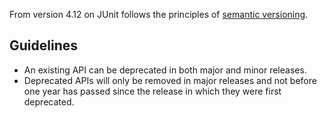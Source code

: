 From version 4.12 on JUnit follows the principles of [semantic versioning](http://semver.org/). 

## Guidelines

- An existing API can be deprecated in both major and minor releases.
- Deprecated APIs will only be removed in major releases and not before one year has passed since the release in which they were first deprecated.